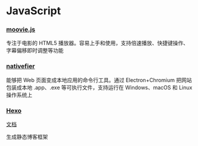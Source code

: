 # JavaScript

### [moovie.js](https://github.com/BMSVieira/moovie.js)

专注于电影的 HTML5 播放器。容易上手和使用，支持倍速播放、快捷键操作、字幕偏移即时调整等功能



### [nativefier](https://github.com/nativefier/nativefier)

能够把 Web 页面变成本地应用的命令行工具。通过 Electron+Chromium 把网站包装成本地 .app、.exe 等可执行文件，支持运行在 Windows、macOS 和 Linux 操作系统上



### [Hexo](https://hexo.io/zh-cn/docs/index.html) 

[文档](https://hexo.io/zh-cn/docs/index.html)

生成静态博客框架


